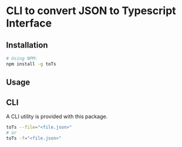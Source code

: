 # CLI to convert JSON to Typescript Interface

## Installation

```sh
# Using NPM:
npm install -g toTs

```

## Usage


## CLI

A CLI utility is provided with this package.

```sh
toTs --file="<file.json>"
# or
toTs -f="<file.json>"
